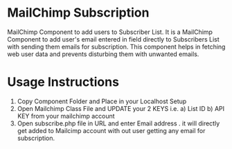 # MailChimp Subscription
MailChimp Component to add users to Subscriber List.
It is a MailChimp Component to add user's email entered in field directly to Subscribers List with sending them emails for subscription. This component helps in fetching web user data and prevents disturbing them with unwanted emails.

# Usage Instructions
1) Copy Component Folder and Place in your Localhost Setup
2) Open Mailchimp Class File and UPDATE your 2 KEYS i.e. a) List ID   b) API KEY from your mailchimp account
3) Open subscribe.php file in URL and enter Email address . it will directly get added to Mailcimp account with out user getting any email for subscription. 
